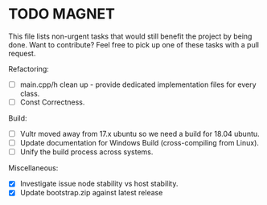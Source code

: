 # TODO MAGNET

This file lists non-urgent tasks that would still benefit the project by being done. 
Want to contribute? Feel free to pick up one of these tasks with a pull request.

Refactoring:
- [ ] main.cpp/h clean up - provide dedicated implementation files for every class.
- [ ] Const Correctness.

Build:
- [ ] Vultr moved away from 17.x ubuntu so we need a build for 18.04 ubuntu.
- [ ] Update documentation for Windows Build (cross-compiling from Linux).
- [ ] Unify the build process across systems.

Miscellaneous:
- [x] Investigate issue node stability vs host stability.
- [x] Update bootstrap.zip against latest release
